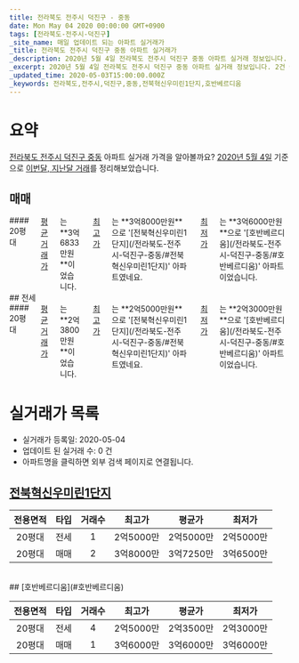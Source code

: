 ```yaml
---
title: 전라북도 전주시 덕진구 - 중동
date: Mon May 04 2020 00:00:00 GMT+0900
tags: [전라북도-전주시-덕진구]
_site_name: 매일 업데이트 되는 아파트 실거래가
_title: 전라북도 전주시 덕진구 중동 아파트 실거래가
_description: 2020년 5월 4일 전라북도 전주시 덕진구 중동 아파트 실거래 정보입니다. 2건 아파트 정보가 있습니다.
_excerpt: 2020년 5월 4일 전라북도 전주시 덕진구 중동 아파트 실거래 정보입니다. 2건 아파트 정보가 있습니다.
_updated_time: 2020-05-03T15:00:00.000Z
_keywords: 전라북도,전주시,덕진구,중동,전북혁신우미린1단지,호반베르디움
---
```





# 요약
<ins>전라북도 전주시 덕진구 중동</ins> 아파트 실거래 가격을 알아볼까요? <ins>2020년 5월 4일</ins> 기준으로 <ins>이번달, 지난달 거래</ins>를 정리해보았습니다.

## 매매
<div class="container">
<div class="twelve columns" markdown="1">
#### 20평대
<ins>평균 거래가</ins>는 **3억6833만원**이었습니다. <ins>최고가</ins>는 **3억8000만원**으로 '[전북혁신우미린1단지](/전라북도-전주시-덕진구-중동/#전북혁신우미린1단지)' 아파트였네요. <ins>최저가</ins>는 **3억6000만원**으로 '[호반베르디움](/전라북도-전주시-덕진구-중동/#호반베르디움)' 아파트이었습니다.
</div>
</div>
## 전세
<div class="container">
<div class="twelve columns" markdown="1">
#### 20평대
<ins>평균 거래가</ins>는 **2억3800만원**이었습니다. <ins>최고가</ins>는 **2억5000만원**으로 '[전북혁신우미린1단지](/전라북도-전주시-덕진구-중동/#전북혁신우미린1단지)' 아파트였네요. <ins>최저가</ins>는 **2억3000만원**으로 '[호반베르디움](/전라북도-전주시-덕진구-중동/#호반베르디움)' 아파트이었습니다.
</div>
</div>



# 실거래가 목록
- 실거래가 등록일: 2020-05-04
- 업데이트 된 실거래 수: 0 건
- 아파트명을 클릭하면 외부 검색 페이지로 연결됩니다.

## [전북혁신우미린1단지](#전북혁신우미린1단지)

|전용면적|타입|거래수|최고가|평균가|최저가|
|:---:|:---:|:---:|:---:|:---:|:---:|
|20평대|<span class="deal-type-2">전세</span>|1|2억5000만|2억5000만|2억5000만|
|20평대|<span class="deal-type-1">매매</span>|2|3억8000만|3억7250만|3억6500만|

<br/>
## [호반베르디움](#호반베르디움)

|전용면적|타입|거래수|최고가|평균가|최저가|
|:---:|:---:|:---:|:---:|:---:|:---:|
|20평대|<span class="deal-type-2">전세</span>|4|2억5000만|2억3500만|2억3000만|
|20평대|<span class="deal-type-1">매매</span>|1|3억6000만|3억6000만|3억6000만|

<br/>



